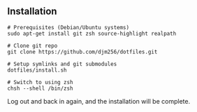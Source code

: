 ## Installation

```shell
# Prerequisites (Debian/Ubuntu systems)
sudo apt-get install git zsh source-highlight realpath
  
# Clone git repo
git clone https://github.com/djm256/dotfiles.git

# Setup symlinks and git submodules
dotfiles/install.sh

# Switch to using zsh
chsh --shell /bin/zsh
```

Log out and back in again, and the installation will be complete.
